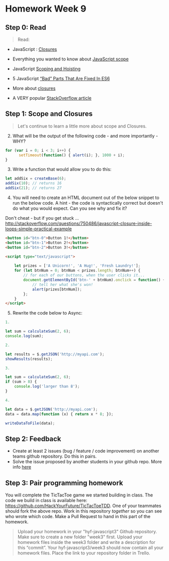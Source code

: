 # Homework Week 9

## Step 0: Read

>Read:
- JavaScript : [Closures](http://conceptf1.blogspot.nl/2013/11/javascript-closures.html)
- Everything you wanted to know about [JavaScript scope](https://toddmotto.com/everything-you-wanted-to-know-about-javascript-scope/)
- JavaScript [Scoping and Hoisting](http://www.adequatelygood.com/JavaScript-Scoping-and-Hoisting.html)
- 5 JavaScript [“Bad” Parts That Are Fixed In ES6](https://medium.freecodecamp.com/5-javascript-bad-parts-that-are-fixed-in-es6-c7c45d44fd81)

- More about [closures](https://www.reddit.com/r/learnjavascript/comments/1v6n8p/closure_explain_likei_am_in_high_school/?st=ixsp0mbe&sh=5526d150)
- A VERY popular [StackOverflow article](http://stackoverflow.com/questions/111102/how-do-javascript-closures-work)

## Step 1: Scope and Closures

> Let's continue to learn a little more about scope and Closures. 


2. What will be the output of the following code - and more importantly - WHY? 

```js
for (var i = 0; i < 3; i++) {
      setTimeout(function() { alert(i); }, 1000 + i);
}
```


3. Write a function that would allow you to do this:
```js
let addSix = createBase(6);
addSix(10); // returns 16
addSix(21); // returns 27
```

4. You will need to create an HTML document out of the below snippet to run the below code. A hint - the code is syntactically correct but doesn't do what you would expect. Can you see why and fix it?

Don't cheat - but if you get stuck ... http://stackoverflow.com/questions/750486/javascript-closure-inside-loops-simple-practical-example

```html 
<button id="btn-0">Button 1!</button>
<button id="btn-1">Button 2!</button>
<button id="btn-2">Button 3!</button>

<script type="text/javascript">
    
    let prizes = ['A Unicorn!', 'A Hug!', 'Fresh Laundry!'];
    for (let btnNum = 0; btnNum < prizes.length; btnNum++) {
        // for each of our buttons, when the user clicks it...
        document.getElementById('btn-' + btnNum).onclick = function() {
            // tell her what she's won!
            alert(prizes[btnNum]);
        };
    }
</script>
```

5. Rewrite the code below to Async: 

```js
1.

let sum = calculateSum(2, 6);
console.log(sum);

2.

let results = $.getJSON('http://myapi.com');
showResults(results);

3.

let sum = calculateSum(2, 6);
if (sum > 8) {
    console.log('larger than 8');
}

4.

let data = $.getJSON('http://myapi.com');
data = data.map(function (x) { return x * 8; });

writeDataToFile(data);
```


## Step 2: Feedback

- Create at least 2 issues (bug / feature / code improvement) on another teams github repository. Do this in pairs. 
-  Solve the issue proposed by another students in your github repo. More info [here](https://hackyourfuture.slack.com/files/michahell/F31BX1XT6/Merging_a_local_branch_into_master)

## Step 3: Pair programming homework

You will complete the TicTacToe game we started building in class. The code we build in class is available here: https://github.com/HackYourFuture/TicTacToeTDD. 
One of your teammates should fork the above repo. Work in this repository *together* so you can see who wrote which code. Make a Pull Request to hand in this part of the homework.

<!-- rewatch the Hangouts session here: https://www.youtube.com/watch?v=oc9ogCJz9rYs -->

>Upload your homework in your "hyf-javascript3" Github repository. Make sure to create a new folder "week3" first. 
Upload your homework files inside the week3 folder and write a description for this “commit”.
Your hyf-javascript3/week3 should now contain all your homework files.
Place the link to your repository folder in Trello.